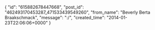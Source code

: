  {
   "id": "615882678447668",
   "post_id": "462493170453287_471533439549260",
   "from_name": "Beverly Berta Braakschmack",
   "message": ":/",
   "created_time": "2014-01-23T22:06:06+0000"
 }
